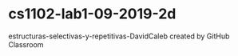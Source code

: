 # cs1102-lab1-09-2019-2d
estructuras-selectivas-y-repetitivas-DavidCaleb created by GitHub Classroom
